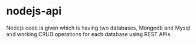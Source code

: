 # nodejs-api
Nodejs code is given which is having two databases, Mongodb and Mysql and working CRUD operations for each database using REST APIs.
